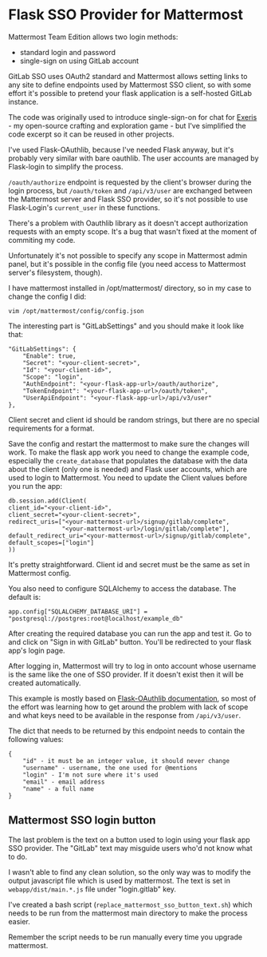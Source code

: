 # Flask SSO Provider for Mattermost

Mattermost Team Edition allows two login methods:

 - standard login and password
 - single-sign on using GitLab account

GitLab SSO uses OAuth2 standard and Mattermost allows setting links to any site to define endpoints
used by Mattermost SSO client, so with some effort it's possible to pretend your flask application
is a self-hosted GitLab instance.

The code was originally used to introduce single-sign-on for chat for
[Exeris](https://github.com/alchrabas/exeris) - my open-source crafting and exploration game -
but I've simplified the code excerpt so it can be reused in other projects.

I've used Flask-OAuthlib, because I've needed Flask anyway, but it's probably very similar with bare oauthlib.
The user accounts are managed by Flask-login to simplify the process.

`/oauth/authorize` endpoint is requested by the client's browser during the login process, but
`/oauth/token` and `/api/v3/user` are exchanged between the Mattermost server and Flask SSO provider,
so it's not possible to use Flask-Login's `current_user` in these functions.

There's a problem with Oauthlib library as it doesn't accept authorization requests with an empty scope.
It's a bug that wasn't fixed at the moment of commiting my code.

Unfortunately it's not possible to specify any scope in Mattermost admin panel, but it's possible in the config file
(you need access to Mattermost server's filesystem, though).

I have mattermost installed in /opt/mattermost/ directory, so in my case to change the config I did:

```
vim /opt/mattermost/config/config.json
```

The interesting part is "GitLabSettings" and you should make it look like that:
```
"GitLabSettings": {
    "Enable": true,
    "Secret": "<your-client-secret>",
    "Id": "<your-client-id>",
    "Scope": "login",
    "AuthEndpoint": "<your-flask-app-url>/oauth/authorize",
    "TokenEndpoint": "<your-flask-app-url>/oauth/token",
    "UserApiEndpoint": "<your-flask-app-url>/api/v3/user"
},
```

Client secret and client id should be random strings, but there are no special requirements for a format.

Save the config and restart the mattermost to make sure the changes will work.
To make the flask app work you need to change the example code, especially the `create_database`
that populates the database with the data about the client (only one is needed) and Flask user accounts,
which are used to login to Mattermost. You need to update the Client values before you run the app:

```
db.session.add(Client(
client_id="<your-client-id>",
client_secret="<your-client-secret>",
redirect_uris=["<your-mattermost-url>/signup/gitlab/complete",
               "<your-mattermost-url>/login/gitlab/complete"],
default_redirect_uri="<your-mattermost-url>/signup/gitlab/complete",
default_scopes=["login"]
))
```
It's pretty straightforward. Client id and secret must be the same as set in Mattermost config.

You also need to configure SQLAlchemy to access the database. The default is:

```
app.config["SQLALCHEMY_DATABASE_URI"] = "postgresql://postgres:root@localhost/example_db"
```

After creating the required database you can run the app and test it.
Go to <your-mattermost-url> and click on "Sign in with GitLab" button.
You'll be redirected to your flask app's login page.

After logging in, Mattermost will try to log in onto account whose username is the same like the one of SSO provider.
If it doesn't exist then it will be created automatically.

This example is mostly based on
[Flask-OAuthlib documentation](https://flask-oauthlib.readthedocs.io/en/latest/oauth2.html), so most of the effort
was learning how to get around the problem with lack of scope and what keys need to be available
in the response from `/api/v3/user`.

The dict that needs to be returned by this endpoint needs to contain the following values:

```
{
    "id" - it must be an integer value, it should never change
    "username" - username, the one used for @mentions
    "login" - I'm not sure where it's used
    "email" - email address
    "name" - a full name
}
```

## Mattermost SSO login button
The last problem is the text on a button used to login using your flask app SSO provider.
The "GitLab" text may misguide users who'd not know what to do.

I wasn't able to find any clean solution, so the only way was to modify the output javascript file which is used by mattermost.
The text is set in `webapp/dist/main.*.js` file under "login.gitlab" key.

I've created a bash script (`replace_mattermost_sso_button_text.sh`) which needs to be run from the mattermost
main directory to make the process easier.

Remember the script needs to be run manually every time you upgrade mattermost.